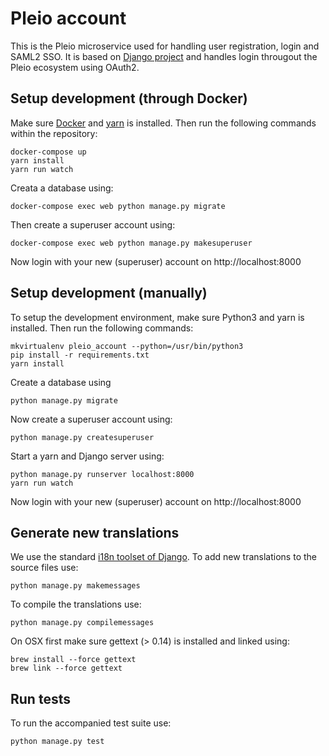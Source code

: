 # Pleio account
This is the Pleio microservice used for handling user registration, login and SAML2 SSO. It is based on [Django project](https://www.djangoproject.com/) and handles login througout the Pleio ecosystem using OAuth2.

## Setup development (through Docker)
Make sure [Docker](https://www.docker.com/) and [yarn](https://yarnpkg.com/lang/en/) is installed. Then run the following commands within the repository:

    docker-compose up
    yarn install
    yarn run watch
    
Creata a database using:

    docker-compose exec web python manage.py migrate
    
Then create a superuser account using:

    docker-compose exec web python manage.py makesuperuser
    
Now login with your new (superuser) account on http://localhost:8000

## Setup development (manually)
To setup the development environment, make sure Python3 and yarn is installed. Then run the following commands:

    mkvirtualenv pleio_account --python=/usr/bin/python3
    pip install -r requirements.txt
    yarn install

Create a database using

    python manage.py migrate

Now create a superuser account using:

    python manage.py createsuperuser
    
Start a yarn and Django server using:

    python manage.py runserver localhost:8000
    yarn run watch

Now login with your new (superuser) account on http://localhost:8000

## Generate new translations
We use the standard [i18n toolset of Django](https://docs.djangoproject.com/en/1.10/topics/i18n/). To add new translations to the source files use:

    python manage.py makemessages

To compile the translations use:

    python manage.py compilemessages

On OSX first make sure gettext (> 0.14) is installed and linked using:

    brew install --force gettext
    brew link --force gettext

## Run tests
To run the accompanied test suite use:

    python manage.py test
